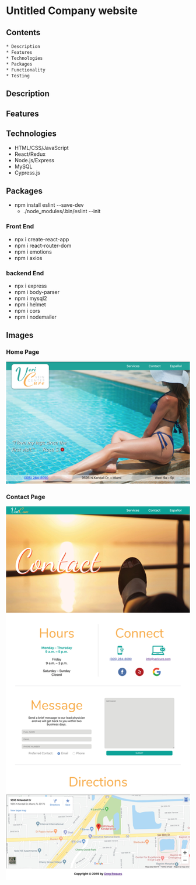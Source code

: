 # Untitled Company website 

## Contents
    * Description
    * Features
    * Technologies
    * Packages
    * Functionality
    * Testing

## Description

## Features

## Technologies
* HTML/CSS/JavaScript
* React/Redux
* Node.js/Express
* MySQL
* Cypress.js

## Packages
* npm install eslint --save-dev  
    * ./node_modules/.bin/eslint --init

### Front End
* npx i create-react-app
* npm i react-router-dom
* npm i emotions
* npm i axios

### backend End
* npx i express
* npm i body-parser
* npm i mysql2
* npm i helmet
* npm i cors
* npm i nodemailer 

## Images

### Home Page
![home page](/nonessential/ReadMePics/1.png)


### Contact Page
![contact page](/nonessential/ReadMePics/2.jpg)